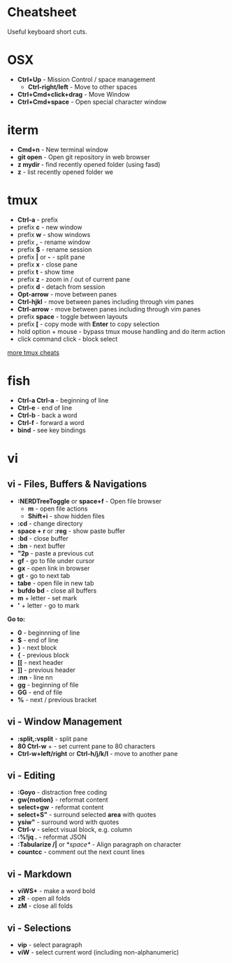 # Cheatsheet

Useful keyboard short cuts.

# OSX

* **Ctrl+Up** - Mission Control / space management
  * **Ctrl-right/left** - Move to other spaces
* **Ctrl+Cmd+click+drag** - Move Window
* **Ctrl+Cmd+space** - Open special character window

# iterm

* **Cmd+n** - New terminal window
* **git open** - Open git repository in web browser
* **z mydir <tab>** - find recently opened folder (using fasd)
* **z** - list recently opened folder we

# tmux

* **Ctrl-a** - prefix
* prefix **c** - new window
* prefix **w** - show windows
* prefix **,** - rename window
* prefix **$** - rename session
* prefix **|** or **-** - split pane
* prefix **x** - close pane
* prefix **t** - show time
* prefix **z** - zoom in / out of current pane
* prefix **d** - detach from session
* **Opt-arrow** - move between panes
* **Ctrl-hjkl** - move between panes including through vim panes
* **Ctrl-arrow** - move between panes including through vim panes
* prefix **space** - toggle between layouts
* prefix **[** - copy mode with **Enter** to copy selection
* hold option + mouse - bypass tmux mouse handling and do iterm action
* click command click - block select

[more tmux cheats](https://tmuxcheatsheet.com/)

# fish

* **Ctrl-a Ctrl-a** - beginning of line
* **Ctrl-e** - end of line
* **Ctrl-b** - back a word
* **Ctrl-f** - forward a word
* **bind** - see key bindings

# vi

## vi - Files, Buffers & Navigations

* **:NERDTreeToggle** or **space+f** - Open file browser
  * **m** - open file actions
  * **Shift+i** - show hidden files
* **:cd** - change directory
* **space + r** or **:reg** - show paste buffer
* **:bd** - close buffer
* **:bn** - next buffer
* **"2p** - paste a previous cut
* **gf** - go to file under cursor
* **gx** - open link in browser
* **gt** - go to next tab
* **tabe** - open file in new tab
* **bufdo bd** - close all buffers
* **m** + letter - set mark
* **'** + letter - go to mark

**Go to:**

* **0** - beginnning of line
* **$** - end of line
* **}** - next block
* **{** - previous block
* **[[** - next header
* **]]** - previous header
* **:nn** - line nn
* **gg** - beginning of file
* **GG** - end of file
* **%** - next / previous bracket

## vi - Window Management

* **:split,:vsplit** - split pane
* **80 Ctrl-w** + - set current pane to 80 characters
* **Ctrl-w+left/right** or **Ctrl-h/j/k/l** - move to another pane

## vi - Editing

* **:Goyo** - distraction free coding
* **gw{motion}** - reformat content
* **select+gw** - reformat content
* **select+S"** - surround selected **area** with quotes
* **ysiw"** - surround word with quotes
* **Ctrl-v** - select visual block, e.g. column
* **:%!jq .** - reformat JSON
* **:Tabularize /|** or **space\** - Align paragraph on character
* **count<leader>cc** - comment out the next count lines

## vi - Markdown

* **viWS+** - make a word bold
* **zR** - open all folds
* **zM** - close all folds

## vi - Selections

* **vip** - select paragraph
* **viW** - select current word (including non-alphanumeric)
